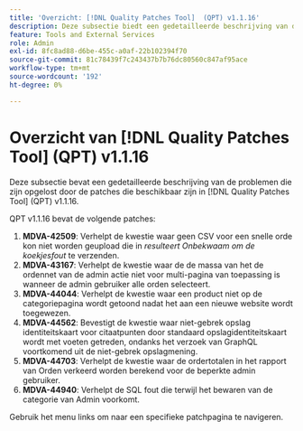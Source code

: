 ```yaml
---
title: 'Overzicht: [!DNL Quality Patches Tool]  (QPT) v1.1.16'
description: Deze subsectie biedt een gedetailleerde beschrijving van de problemen die zijn opgelost door de patches die beschikbaar zijn in  [!DNL Quality Patches Tool]  (QPT) v1.1.16.
feature: Tools and External Services
role: Admin
exl-id: 8fc8ad88-d6be-455c-a0af-22b102394f70
source-git-commit: 81c78439f7c243437b7b76dc80560c847af95ace
workflow-type: tm+mt
source-wordcount: '192'
ht-degree: 0%

---
```


# Overzicht van [!DNL Quality Patches Tool] (QPT) v1.1.16

Deze subsectie bevat een gedetailleerde beschrijving van de problemen die zijn opgelost door de patches die beschikbaar zijn in [!DNL Quality Patches Tool] (QPT) v1.1.16.

QPT v1.1.16 bevat de volgende patches:

1. **MDVA-42509**: Verhelpt de kwestie waar geen CSV voor een snelle orde kon niet worden geupload die in *resulteert Onbekwaam om de koekjesfout* te verzenden.
1. **MDVA-43167**: Verhelpt de kwestie waar de de massa van het de ordennet van de admin actie niet voor multi-pagina van toepassing is wanneer de admin gebruiker alle orden selecteert.
1. **MDVA-44044**: Verhelpt de kwestie waar een product niet op de categoriepagina wordt getoond nadat het aan een nieuwe website wordt toegewezen.
1. **MDVA-44562**: Bevestigt de kwestie waar niet-gebrek opslag identiteitskaart voor citaatpunten door standaard opslagidentiteitskaart wordt met voeten getreden, ondanks het verzoek van GraphQL voortkomend uit de niet-gebrek opslagmening.
1. **MDVA-44703**: Verhelpt de kwestie waar de ordertotalen in het rapport van Orden verkeerd worden berekend voor de beperkte admin gebruiker.
1. **MDVA-44940**: Verhelpt de SQL fout die terwijl het bewaren van de categorie van Admin voorkomt.

Gebruik het menu links om naar een specifieke patchpagina te navigeren.

